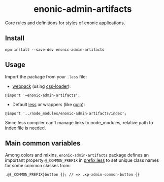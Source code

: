 <h1 align="center">enonic-admin-artifacts</h1>

Core rules and definitions for styles of enonic applications.

## Install ##

```
npm install --save-dev enonic-admin-artifacts
```

## Usage ##

Import the package from your `.less` file:

* [webpack](https://webpack.js.org/) (using [css-loader](https://github.com/webpack-contrib/css-loader)):
```less
@import '~enonic-admin-artifacts';
```
* Default [less](http://lesscss.org/usage/#programmatic-usage) or wrappers (like [gulp](https://www.npmjs.com/package/gulp-less)):
```less
@import '../node_modules/enonic-admin-artifacts/index';
```
Since less compiler can't manage links to node_modules, relative path to index file is needed.

## Main common variables ##

Among colors and mixins, `enonic-admin-artifacts` package defines an important property `@_COMMON_PREFIX` in [prefix.less](src/prefix.less) to set unique class names for some common classes from:
```less
.@{_COMMON_PREFIX}button {}; // => .xp-admin-common-button {}
```

